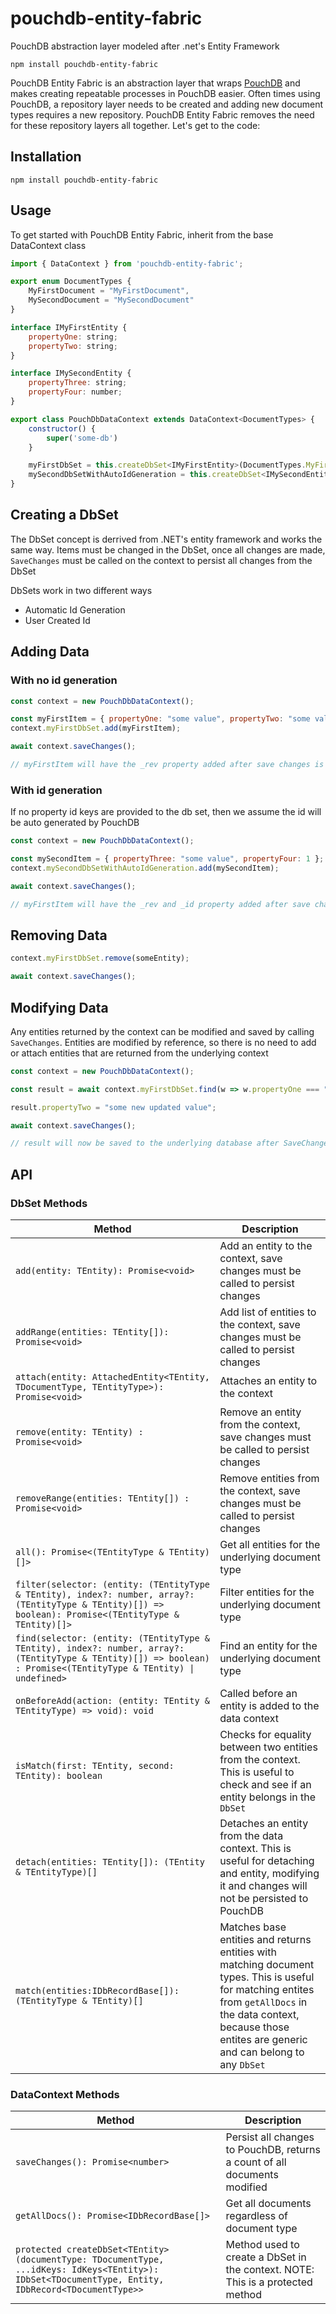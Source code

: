 # pouchdb-entity-fabric
PouchDB abstraction layer modeled after .net's Entity Framework

```
npm install pouchdb-entity-fabric
```

PouchDB Entity Fabric is an abstraction layer that wraps [PouchDB](https://pouchdb.com/) and makes creating repeatable processes in PouchDB easier.  Often times using PouchDB, a repository layer needs to be created and adding new document types requires a new repository.  PouchDB Entity Fabric removes the need for these repository layers all together.  Let's get to the code:

## Installation
```
npm install pouchdb-entity-fabric
```

## Usage
To get started with PouchDB Entity Fabric, inherit from the base DataContext class

```javascript
import { DataContext } from 'pouchdb-entity-fabric';

export enum DocumentTypes {
    MyFirstDocument = "MyFirstDocument",
    MySecondDocument = "MySecondDocument"
}

interface IMyFirstEntity {
    propertyOne: string;
    propertyTwo: string;
}

interface IMySecondEntity {
    propertyThree: string;
    propertyFour: number;
}

export class PouchDbDataContext extends DataContext<DocumentTypes> {
    constructor() {
        super('some-db')
    }

    myFirstDbSet = this.createDbSet<IMyFirstEntity>(DocumentTypes.MyFirstDocument, "propertyOne", "propertyTwo");
    mySecondDbSetWithAutoIdGeneration = this.createDbSet<IMySecondEntity>(DocumentTypes.MySecondDocument);
}
```

## Creating a DbSet
The DbSet concept is derrived from .NET's entity framework and works the same way.  Items must be changed in the DbSet, once all changes are made, `SaveChanges` must be called on the context to persist all changes from the DbSet

DbSets work in two different ways
- Automatic Id Generation
- User Created Id

## Adding Data
### With no id generation
```javascript
const context = new PouchDbDataContext();

const myFirstItem = { propertyOne: "some value", propertyTwo: "some value" };
context.myFirstDbSet.add(myFirstItem);

await context.saveChanges();

// myFirstItem will have the _rev property added after save changes is called
```

### With id generation
If no property id keys are provided to the db set, then we assume the id will be auto generated by PouchDB
```javascript
const context = new PouchDbDataContext();

const mySecondItem = { propertyThree: "some value", propertyFour: 1 };
context.mySecondDbSetWithAutoIdGeneration.add(mySecondItem);

await context.saveChanges();

// myFirstItem will have the _rev and _id property added after save changes is called
```

## Removing Data

```javascript
context.myFirstDbSet.remove(someEntity);

await context.saveChanges();
```

## Modifying Data
Any entities returned by the context can be modified and saved by calling `SaveChanges`.  Entities are modified by reference, so there is no need to add or attach entities that are returned from the underlying context
```javascript
const context = new PouchDbDataContext();

const result = await context.myFirstDbSet.find(w => w.propertyOne === "some value");

result.propertyTwo = "some new updated value";

await context.saveChanges();

// result will now be saved to the underlying database after SaveChanges is called.  Entities are modified by reference, there is no need to attach or add an entity that is returned from the underlying context
```

## API
### DbSet Methods
| Method | Description |
| ----- | --- |
| `add(entity: TEntity): Promise<void>` | Add an entity to the context, save changes must be called to persist changes |
| `addRange(entities: TEntity[]): Promise<void>` | Add list of entities to the context, save changes must be called to persist changes |
| `attach(entity: AttachedEntity<TEntity, TDocumentType, TEntityType>): Promise<void>` | Attaches an entity to the context |
| `remove(entity: TEntity) : Promise<void>` | Remove an entity from the context, save changes must be called to persist changes |
| `removeRange(entities: TEntity[]) : Promise<void>` | Remove entities from the context, save changes must be called to persist changes |
| `all(): Promise<(TEntityType & TEntity)[]>` | Get all entities for the underlying document type |
| `filter(selector: (entity: (TEntityType & TEntity), index?: number, array?: (TEntityType & TEntity)[]) => boolean): Promise<(TEntityType & TEntity)[]>` | Filter entities for the underlying document type |
| `find(selector: (entity: (TEntityType & TEntity), index?: number, array?: (TEntityType & TEntity)[]) => boolean) : Promise<(TEntityType & TEntity) \| undefined>` | Find an entity for the underlying document type |
| `onBeforeAdd(action: (entity: TEntity & TEntityType) => void): void` | Called before an entity is added to the data context |
| `isMatch(first: TEntity, second: TEntity): boolean` | Checks for equality between two entities from the context.  This is useful to check and see if an entity belongs in the `DbSet` |
| `detach(entities: TEntity[]): (TEntity & TEntityType)[]` | Detaches an entity from the data context.  This is useful for detaching and entity, modifying it and changes will not be persisted to PouchDB |
| `match(entities:IDbRecordBase[]): (TEntityType & TEntity)[]` | Matches base entities and returns entities with matching document types.  This is useful for matching entites from `getAllDocs` in the data context, because those entites are generic and can belong to any `DbSet` |

### DataContext Methods
| Method | Description |
| ----- | --- |
| `saveChanges(): Promise<number>` | Persist all changes to PouchDB, returns a count of all documents modified |
| `getAllDocs(): Promise<IDbRecordBase[]>` | Get all documents regardless of document type |
| `protected createDbSet<TEntity>(documentType: TDocumentType, ...idKeys: IdKeys<TEntity>): IDbSet<TDocumentType, Entity, IDbRecord<TDocumentType>>` | Method used to create a DbSet in the context.  NOTE: This is a protected method |
